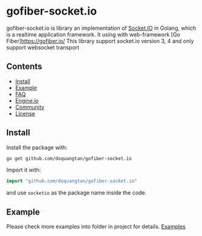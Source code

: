 # gofiber-socket.io

gofiber-socket.io is library an implementation of [Socket.IO](http://socket.io) in Golang, which is a realtime application framework.
It using with web-framework [Go Fiber]https://gofiber.io/
This library support socket.io version 3, 4 and only support websocket transport

## Contents

- [Install](#install)
- [Example](#example)
- [FAQ](#faq)
- [Engine.io](#engineio)
- [Community](#community)
- [License](#license)

## Install

Install the package with:

```bash
go get github.com/doquangtan/gofiber-socket.io
```

Import it with:

```go
import "github.com/doquangtan/gofiber-socket.io"
```

and use `socketio` as the package name inside the code.

## Example

Please check more examples into folder in project for details. [Examples](https://github.com/doquangtan/gofiber-socket.io/tree/main/example)

